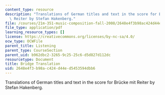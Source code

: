 ```yaml
---
content_type: resource
description: "Translations of German titles and text in the score for Br\xFCcke mit\
  \ Reiter by Stefan Hakenberg."
file: /courses/21m-351-music-composition-fall-2008/2648e4f3b98ac424d44ed5453594dbb6_bridge_translatn.pdf
file_type: application/pdf
learning_resource_types: []
license: https://creativecommons.org/licenses/by-nc-sa/4.0/
ocw_type: OCWFile
parent_title: Listening
parent_type: CourseSection
parent_uid: b962dbc2-3265-9c25-25c6-d5d827d112dc
resourcetype: Document
title: Bridge Translation
uid: 2648e4f3-b98a-c424-d44e-d5453594dbb6
---
```

Translations of German titles and text in the score for Brücke mit Reiter by Stefan Hakenberg.